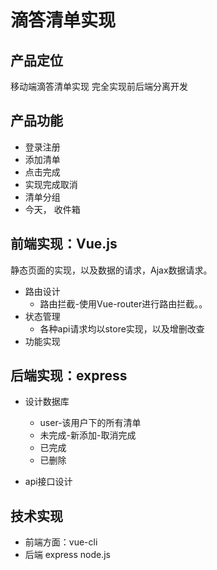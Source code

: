 # 滴答清单实现


## 产品定位

移动端滴答清单实现
完全实现前后端分离开发

## 产品功能

- 登录注册
- 添加清单
- 点击完成
- 实现完成取消
- 清单分组
- 今天， 收件箱


## 前端实现：Vue.js

静态页面的实现，以及数据的请求，Ajax数据请求。

- 路由设计
    - 路由拦截-使用Vue-router进行路由拦截。。
- 状态管理
    - 各种api请求均以store实现，以及增删改查
- 功能实现



## 后端实现：express

- 设计数据库
    - user-该用户下的所有清单
    - 未完成-新添加-取消完成
    - 已完成
    - 已删除

- api接口设计

## 技术实现

- 前端方面：vue-cli
- 后端 express node.js
